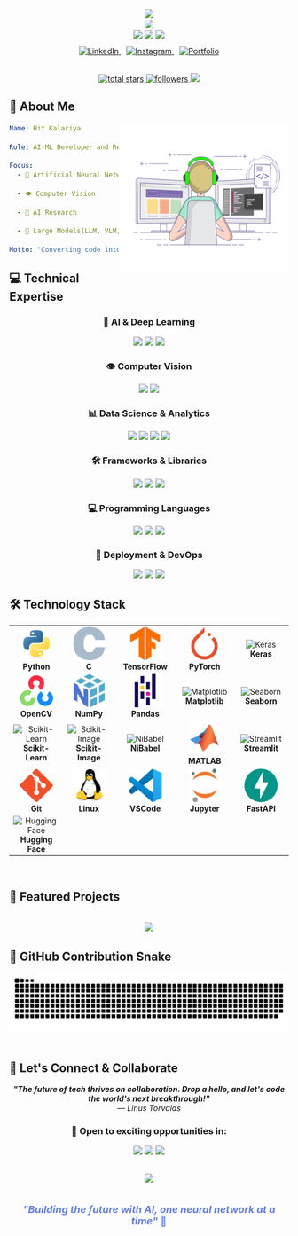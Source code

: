 <div align="center">
  <img src="https://capsule-render.vercel.app/api?type=waving&color=0:667eea,50:764ba2,100:f093fb&height=200&section=header&text=Hit%20Kalariya&fontSize=50&fontColor=fff&animation=fadeIn&fontAlignY=35&desc=AI%20Engineer%20|%20Neural%20Networks%20Expert%20|%20Computer%20Vision%20Specialist&descAlignY=55&descSize=20"/>
</div>

<div align="center">
  <a href="mailto:hitkalariya88@gmail.com">
    <img src="https://img.shields.io/badge/📧%20Professional%20Contact-hitkalariya88@gmail.com-667eea?style=for-the-badge&logo=gmail&logoColor=white&labelColor=2d3748&logoWidth=20"/>
  </a>
</div>

<div align="center">
  <img src="https://img.shields.io/badge/🌐%20Let's%20Connect-4facfe?style=for-the-badge&labelColor=2d3748"/>
  <img src="https://img.shields.io/badge/🤝%20Collaborate-00f2fe?style=for-the-badge&labelColor=2d3748"/>
  <img src="https://img.shields.io/badge/🚀%20Innovate-667eea?style=for-the-badge&labelColor=2d3748"/>
</div>

<!-- Added Social Links Section -->
<div align="center" style="margin-top: 10px;">
  <a href="https://www.linkedin.com/in/hitkalariya" target="_blank" rel="noopener noreferrer">
    <img src="https://img.shields.io/badge/LinkedIn-%230077B5.svg?style=for-the-badge&logo=linkedin&logoColor=white" alt="LinkedIn"/>
  </a>
  <a href="https://instagram.com/hitkalariya" target="_blank" rel="noopener noreferrer" style="margin-left:10px;">
    <img src="https://img.shields.io/badge/Instagram-%23E4405F.svg?style=for-the-badge&logo=instagram&logoColor=white" alt="Instagram"/>
  </a>
  <a href="https://hitsfolio.vercel.app/" target="_blank" rel="noopener noreferrer" style="margin-left:10px;">
    <img src="https://img.shields.io/badge/Portfolio-%23000000.svg?style=for-the-badge&logo=google-chrome&logoColor=white" alt="Portfolio"/>
  </a>
</div>

<be>

<br clear="right"/>

<p align="center">
  <a href="https://github.com/hitkalariya">
  <img alt="total stars" title="Total stars on GitHub" src="https://custom-icon-badges.demolab.com/github/stars/hitkalariya?color=667eea&style=for-the-badge&labelColor=2d3748&logo=star&v=12345"/>
</a>
  <a href="https://github.com/hitkalariya">
    <img alt="followers" title="Follow me on Github" src="https://custom-icon-badges.demolab.com/github/followers/hitkalariya?color=764ba2&style=for-the-badge&labelColor=2d3748&logo=person-add"/>
  </a>
  <a href="https://github.com/hitkalariya">
    <img src="https://komarev.com/ghpvc/?username=hitkalariya&color=f093fb&style=for-the-badge&label=Profile+Views"/>
  </a>
</p>

## 🚀 About Me

<img align="right" alt="Coding" height="273" width="307" src="https://raw.githubusercontent.com/devSouvik/devSouvik/master/gif3.gif" autoplay loop>

```yaml
Name: Hit Kalariya

Role: AI-ML Developer and Researcher

Focus: 
  - 🧠 Artificial Neural Networks

  - 👁️ Computer Vision

  - 🏥 AI Research
 
  - 🎨 Large Models(LLM, VLM, LCM)

Motto: "Converting code into creativity ✨, one innovation at a time 🖥️"
```

## 💻 Technical Expertise

<div align="center">

### 🧠 AI & Deep Learning
<p>
  <img src="https://img.shields.io/badge/Neural_Networks-Expert-FF6B6B?style=for-the-badge&logo=tensorflow&logoColor=white&labelColor=2d3748"/>
  <img src="https://img.shields.io/badge/Deep_Learning-Expert-4ECDC4?style=for-the-badge&logo=pytorch&logoColor=white&labelColor=2d3748"/>
  <img src="https://img.shields.io/badge/Machine_Learning-Expert-45B7D1?style=for-the-badge&logo=scikit-learn&logoColor=white&labelColor=2d3748"/>
</p>

### 👁️ Computer Vision
<p>
  <img src="https://img.shields.io/badge/Computer_Vision-Expert-96CEB4?style=for-the-badge&logo=opencv&logoColor=white&labelColor=2d3748"/>
  <img src="https://img.shields.io/badge/Image_Processing-Expert-FFEAA7?style=for-the-badge&logo=python&logoColor=white&labelColor=2d3748"/>
</p>

### 📊 Data Science & Analytics
<p>
  <img src="https://img.shields.io/badge/Data_Analysis-Expert-FF7675?style=for-the-badge&logo=pandas&logoColor=white&labelColor=2d3748"/>
  <img src="https://img.shields.io/badge/Data_Visualization-Expert-FDCB6E?style=for-the-badge&logo=plotly&logoColor=white&labelColor=2d3748"/>
  <img src="https://img.shields.io/badge/Feature_Engineering-Expert-A29BFE?style=for-the-badge&logo=python&logoColor=white&labelColor=2d3748"/>
  <img src="https://img.shields.io/badge/Predictive_Analytics-Expert-FD79A8?style=for-the-badge&logo=tensorflow&logoColor=white&labelColor=2d3748"/>
</p>

### 🛠️ Frameworks & Libraries
<p>
  <img src="https://img.shields.io/badge/TensorFlow-Expert-FF6F00?style=for-the-badge&logo=tensorflow&logoColor=white&labelColor=2d3748"/>
  <img src="https://img.shields.io/badge/PyTorch-Expert-EE4C2C?style=for-the-badge&logo=pytorch&logoColor=white&labelColor=2d3748"/>
  <img src="https://img.shields.io/badge/Keras-Expert-D00000?style=for-the-badge&logo=keras&logoColor=white&labelColor=2d3748"/>
</p>

### 💻 Programming Languages
<p>
  <img src="https://img.shields.io/badge/Python-Expert-3776AB?style=for-the-badge&logo=python&logoColor=white&labelColor=2d3748"/>
  <img src="https://img.shields.io/badge/-Proficient-A8B9CC?style=for-the-badge&logo=c&logoColor=white&labelColor=2d3748"/>
  <img src="https://img.shields.io/badge/MATLAB-Proficient-0076A8?style=for-the-badge&logo=mathworks&logoColor=white&labelColor=2d3748"/>
</p>

### 🚀 Deployment & DevOps
<p>
  <img src="https://img.shields.io/badge/Streamlit-Expert-FF4B4B?style=for-the-badge&logo=streamlit&logoColor=white&labelColor=2d3748"/>
  <img src="https://img.shields.io/badge/FastAPI-Expert-009688?style=for-the-badge&logo=fastapi&logoColor=white&labelColor=2d3748"/>
  <img src="https://img.shields.io/badge/Git-Proficient-F05032?style=for-the-badge&logo=git&logoColor=white&labelColor=2d3748"/>
</p>

</div>

## 🛠️ Technology Stack

<div align="center">  
  <table>    
    <tr>      
      <td align="center" width="120">        
        <img src="https://raw.githubusercontent.com/devicons/devicon/master/icons/python/python-original.svg" width="60" height="60" alt="Python" />        
        <br><strong>Python</strong>      
      </td>      
      <td align="center" width="120">        
        <img src="https://raw.githubusercontent.com/devicons/devicon/master/icons/c/c-original.svg" width="60" height="60" alt="C" />        
        <br><strong>C</strong>      
      </td>      
      <td align="center" width="120">        
        <img src="https://raw.githubusercontent.com/devicons/devicon/master/icons/tensorflow/tensorflow-original.svg" width="60" height="60" alt="TensorFlow" />        
        <br><strong>TensorFlow</strong>      
      </td>      
      <td align="center" width="120">        
        <img src="https://raw.githubusercontent.com/devicons/devicon/master/icons/pytorch/pytorch-original.svg" width="60" height="60" alt="PyTorch" />        
        <br><strong>PyTorch</strong>      
      </td>      
      <td align="center" width="120">        
        <img src="https://upload.wikimedia.org/wikipedia/commons/a/ae/Keras_logo.svg" width="60" height="60" alt="Keras" />        
        <br><strong>Keras</strong>      
      </td>    
    </tr>    
    <tr>      
      <td align="center" width="120">        
        <img src="https://raw.githubusercontent.com/devicons/devicon/master/icons/opencv/opencv-original.svg" width="60" height="60" alt="OpenCV" />        
        <br><strong>OpenCV</strong>      
      </td>      
      <td align="center" width="120">        
        <img src="https://raw.githubusercontent.com/devicons/devicon/master/icons/numpy/numpy-original.svg" width="60" height="60" alt="NumPy" />        
        <br><strong>NumPy</strong>      
      </td>      
      <td align="center" width="120">        
        <img src="https://raw.githubusercontent.com/devicons/devicon/master/icons/pandas/pandas-original.svg" width="60" height="60" alt="Pandas" />        
        <br><strong>Pandas</strong>      
      </td>      
      <td align="center" width="120">        
        <img src="https://matplotlib.org/stable/_images/sphx_glr_logos2_003.png" width="60" height="60" alt="Matplotlib" />        
        <br><strong>Matplotlib</strong>      
      </td>      
      <td align="center" width="120">        
        <img src="https://seaborn.pydata.org/_images/logo-mark-lightbg.svg" width="60" height="60" alt="Seaborn" />        
        <br><strong>Seaborn</strong>      
      </td>    
    </tr>    
    <tr>      
      <td align="center" width="120">        
        <img src="https://upload.wikimedia.org/wikipedia/commons/0/05/Scikit_learn_logo_small.svg" width="60" height="60" alt="Scikit-Learn" />        
        <br><strong>Scikit-Learn</strong>      
      </td>      
      <td align="center" width="120">        
        <img src="https://scikit-image.org/_static/img/logo.png" width="60" height="60" alt="Scikit-Image" />        
        <br><strong>Scikit-Image</strong>      
      </td>      
      <td align="center" width="120">        
        <img src="https://nipy.org/nibabel/_static/nibabel-logo.svg" width="60" height="60" alt="NiBabel" />        
        <br><strong>NiBabel</strong>      
      </td>      
      <td align="center" width="120">        
        <img src="https://raw.githubusercontent.com/devicons/devicon/master/icons/matlab/matlab-original.svg" width="60" height="60" alt="MATLAB" />        
        <br><strong>MATLAB</strong>      
      </td>      
      <td align="center" width="120">        
        <img src="https://raw.githubusercontent.com/simple-icons/simple-icons/develop/icons/streamlit.svg" width="60" height="60" alt="Streamlit" />        
        <br><strong>Streamlit</strong>      
      </td>    
    </tr>    
    <tr>      
      <td align="center" width="120">        
        <img src="https://raw.githubusercontent.com/devicons/devicon/master/icons/git/git-original.svg" width="60" height="60" alt="Git" />        
        <br><strong>Git</strong>      
      </td>      
      <td align="center" width="120">        
        <img src="https://raw.githubusercontent.com/devicons/devicon/master/icons/linux/linux-original.svg" width="60" height="60" alt="Linux" />        
        <br><strong>Linux</strong>      
      </td>      
      <td align="center" width="120">        
        <img src="https://raw.githubusercontent.com/devicons/devicon/master/icons/vscode/vscode-original.svg" width="60" height="60" alt="VSCode" />        
        <br><strong>VSCode</strong>      
      </td>      
      <td align="center" width="120">        
        <img src="https://raw.githubusercontent.com/devicons/devicon/master/icons/jupyter/jupyter-original.svg" width="60" height="60" alt="Jupyter" />        
        <br><strong>Jupyter</strong>      
      </td>      
      <td align="center" width="120">        
        <img src="https://raw.githubusercontent.com/devicons/devicon/master/icons/fastapi/fastapi-original.svg" width="60" height="60" alt="FastAPI" />        
        <br><strong>FastAPI</strong>      
      </td>    
    </tr>    
    <tr>      
      <td align="center" width="120">        
        <img src="https://huggingface.co/front/assets/huggingface_logo.svg" width="60" height="60" alt="Hugging Face" />        
        <br><strong>Hugging Face</strong>      
      </td>      
      <td align="center" width="120"></td>      
      <td align="center" width="120"></td>      
      <td align="center" width="120"></td>      
      <td align="center" width="120"></td>    
    </tr>  
  </table>
</div>

<br>

## 🌟 Featured Projects
<div align="center">    
<br>
  <a href="https://github.com/hitkalariya?tab=repositories">    
    <img src="https://custom-icon-badges.demolab.com/badge/🔍%20Explore%20Complete%20Portfolio-667eea?style=for-the-badge&logoColor=white&logo=repo&labelColor=2d3748"/>  
  </a>  
</div>


## 🐍 GitHub Contribution Snake

<div align="center">
  <picture>
    <source media="(prefers-color-scheme: dark)" srcset="https://raw.githubusercontent.com/platane/snk/output/github-contribution-grid-snake-dark.svg">
    <source media="(prefers-color-scheme: light)" srcset="https://raw.githubusercontent.com/platane/snk/output/github-contribution-grid-snake.svg">
    <img alt="github contribution grid snake animation" src="https://raw.githubusercontent.com/platane/snk/output/github-contribution-grid-snake.svg">
  </picture>
</div>

<br>

## 🤝 Let's Connect & Collaborate

<div align="center">  
  <em><b>"The future of tech thrives on collaboration. Drop a hello, and let's code the world's next breakthrough!"</b></em>
  <br>
  <em>— Linus Torvalds</em>
</div>


<div align="center">
  <h3>🌟 Open to exciting opportunities in:</h3>
  <p>
    <img src="https://img.shields.io/badge/🧠%20AI%20Research-667eea?style=for-the-badge&labelColor=2d3748"/>
    <img src="https://img.shields.io/badge/👁️%20Computer%20Vision-4facfe?style=for-the-badge&labelColor=2d3748"/>
    <img src="https://img.shields.io/badge/🤖%20Deep%20Learning-fa709a?style=for-the-badge&labelColor=2d3748"/>
  </p>
</div>

<br>

<div align="center">
  <img src="https://capsule-render.vercel.app/api?type=waving&color=0:667eea,50:764ba2,100:f093fb&height=120&section=footer&text=Thanks%20for%20Visiting!&fontSize=28&fontColor=fff&animation=twinkling&fontAlignY=75"/>
</div>

<div align="center">
  <br>
  <p style="font-size: 18px; font-weight: bold; color: #667eea;">
    <em>"Building the future with AI, one neural network at a time"</em> 🚀
  </p>
</div>



<!-- Proudly created with GPRM ( https://gprm.itsvg.in ) -->
